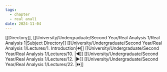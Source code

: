 ```yaml
---
tags:
  - chapter
  - real_anal1
date: 2024-11-04
---
```

[[Directory]], [[University/Undergraduate/Second Year/Real Analysis 1/Real Analysis 1|Subject Directory]]
[[University/Undergraduate/Second Year/Real Analysis 1/Lectures/1. Introduction|🞀🞀]] [[University/Undergraduate/Second Year/Real Analysis 1/Lectures/10. |◀]] [[University/Undergraduate/Second Year/Real Analysis 1/Lectures/12. |▶]] [[University/Undergraduate/Second Year/Real Analysis 1/Lectures/22. |🞂🞂]]
# 
## 
### 